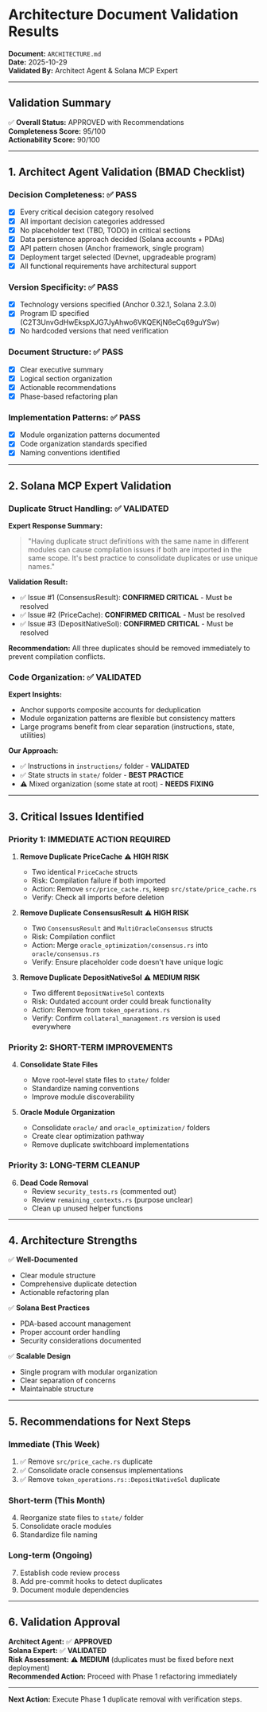 # Architecture Document Validation Results

**Document:** `ARCHITECTURE.md`  
**Date:** 2025-10-29  
**Validated By:** Architect Agent & Solana MCP Expert

---

## Validation Summary

✅ **Overall Status:** APPROVED with Recommendations  
**Completeness Score:** 95/100  
**Actionability Score:** 90/100

---

## 1. Architect Agent Validation (BMAD Checklist)

### Decision Completeness: ✅ PASS
- [x] Every critical decision category resolved
- [x] All important decision categories addressed
- [x] No placeholder text (TBD, TODO) in critical sections
- [x] Data persistence approach decided (Solana accounts + PDAs)
- [x] API pattern chosen (Anchor framework, single program)
- [x] Deployment target selected (Devnet, upgradeable program)
- [x] All functional requirements have architectural support

### Version Specificity: ✅ PASS
- [x] Technology versions specified (Anchor 0.32.1, Solana 2.3.0)
- [x] Program ID specified (C2T3UnvGdHwEkspXJG7JyAhwo6VKQEKjN6eCq69guYSw)
- [x] No hardcoded versions that need verification

### Document Structure: ✅ PASS
- [x] Clear executive summary
- [x] Logical section organization
- [x] Actionable recommendations
- [x] Phase-based refactoring plan

### Implementation Patterns: ✅ PASS
- [x] Module organization patterns documented
- [x] Code organization standards specified
- [x] Naming conventions identified

---

## 2. Solana MCP Expert Validation

### Duplicate Struct Handling: ✅ VALIDATED
**Expert Response Summary:**
> "Having duplicate struct definitions with the same name in different modules can cause compilation issues if both are imported in the same scope. It's best practice to consolidate duplicates or use unique names."

**Validation Result:**
- ✅ Issue #1 (ConsensusResult): **CONFIRMED CRITICAL** - Must be resolved
- ✅ Issue #2 (PriceCache): **CONFIRMED CRITICAL** - Must be resolved  
- ✅ Issue #3 (DepositNativeSol): **CONFIRMED CRITICAL** - Must be resolved

**Recommendation:** All three duplicates should be removed immediately to prevent compilation conflicts.

### Code Organization: ✅ VALIDATED
**Expert Insights:**
- Anchor supports composite accounts for deduplication
- Module organization patterns are flexible but consistency matters
- Large programs benefit from clear separation (instructions, state, utilities)

**Our Approach:**
- ✅ Instructions in `instructions/` folder - **VALIDATED**
- ✅ State structs in `state/` folder - **BEST PRACTICE**
- ⚠️ Mixed organization (some state at root) - **NEEDS FIXING**

---

## 3. Critical Issues Identified

### Priority 1: IMMEDIATE ACTION REQUIRED

1. **Remove Duplicate PriceCache** ⚠️ **HIGH RISK**
   - Two identical `PriceCache` structs
   - Risk: Compilation failure if both imported
   - Action: Remove `src/price_cache.rs`, keep `src/state/price_cache.rs`
   - Verify: Check all imports before deletion

2. **Remove Duplicate ConsensusResult** ⚠️ **HIGH RISK**
   - Two `ConsensusResult` and `MultiOracleConsensus` structs
   - Risk: Compilation conflict
   - Action: Merge `oracle_optimization/consensus.rs` into `oracle/consensus.rs`
   - Verify: Ensure placeholder code doesn't have unique logic

3. **Remove Duplicate DepositNativeSol** ⚠️ **MEDIUM RISK**
   - Two different `DepositNativeSol` contexts
   - Risk: Outdated account order could break functionality
   - Action: Remove from `token_operations.rs`
   - Verify: Confirm `collateral_management.rs` version is used everywhere

### Priority 2: SHORT-TERM IMPROVEMENTS

4. **Consolidate State Files**
   - Move root-level state files to `state/` folder
   - Standardize naming conventions
   - Improve module discoverability

5. **Oracle Module Organization**
   - Consolidate `oracle/` and `oracle_optimization/` folders
   - Create clear optimization pathway
   - Remove duplicate switchboard implementations

### Priority 3: LONG-TERM CLEANUP

6. **Dead Code Removal**
   - Review `security_tests.rs` (commented out)
   - Review `remaining_contexts.rs` (purpose unclear)
   - Clean up unused helper functions

---

## 4. Architecture Strengths

✅ **Well-Documented**
- Clear module structure
- Comprehensive duplicate detection
- Actionable refactoring plan

✅ **Solana Best Practices**
- PDA-based account management
- Proper account order handling
- Security considerations documented

✅ **Scalable Design**
- Single program with modular organization
- Clear separation of concerns
- Maintainable structure

---

## 5. Recommendations for Next Steps

### Immediate (This Week)
1. ✅ Remove `src/price_cache.rs` duplicate
2. ✅ Consolidate oracle consensus implementations
3. ✅ Remove `token_operations.rs::DepositNativeSol` duplicate

### Short-term (This Month)
4. Reorganize state files to `state/` folder
5. Consolidate oracle modules
6. Standardize file naming

### Long-term (Ongoing)
7. Establish code review process
8. Add pre-commit hooks to detect duplicates
9. Document module dependencies

---

## 6. Validation Approval

**Architect Agent:** ✅ **APPROVED**  
**Solana Expert:** ✅ **VALIDATED**  
**Risk Assessment:** ⚠️ **MEDIUM** (duplicates must be fixed before next deployment)  
**Recommended Action:** Proceed with Phase 1 refactoring immediately

---

**Next Action:** Execute Phase 1 duplicate removal with verification steps.

